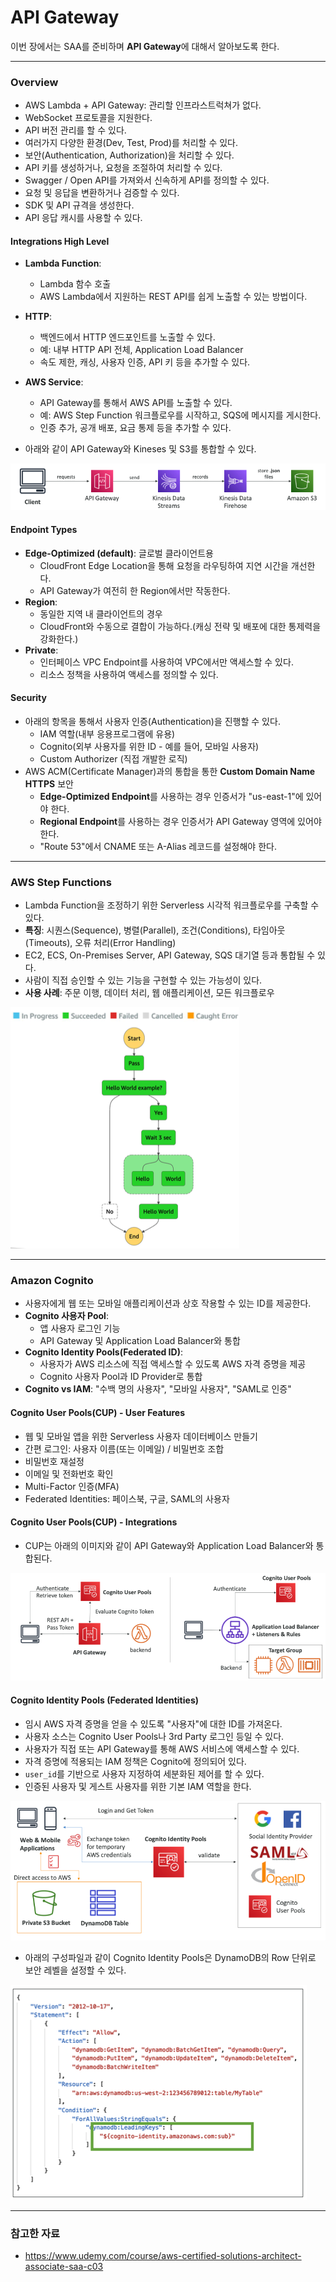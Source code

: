 # API Gateway

이번 장에서는 SAA를 준비하며 **API Gateway**에 대해서 알아보도록 한다.

---

### Overview

- AWS Lambda + API Gateway: 관리할 인프라스트럭쳐가 없다.
- WebSocket 프로토콜을 지원한다.
- API 버전 관리를 할 수 있다.
- 여러가지 다양한 환경(Dev, Test, Prod)를 처리할 수 있다.
- 보안(Authentication, Authorization)을 처리할 수 있다.
- API 키를 생성하거나, 요청을 조절하여 처리할 수 있다.
- Swagger / Open API를 가져와서 신속하게 API를 정의할 수 있다.
- 요청 및 응답을 변환하거나 검증할 수 있다.
- SDK 및 API 규격을 생성한다.
- API 응답 캐시를 사용할 수 있다.

#### Integrations High Level

- **Lambda Function**:
  - Lambda 함수 호출
  - AWS Lambda에서 지원하는 REST API를 쉽게 노출할 수 있는 방법이다.
- **HTTP**:
  - 백엔드에서 HTTP 엔드포인트를 노출할 수 있다.
  - 예: 내부 HTTP API 전체, Application Load Balancer
  - 속도 제한, 캐싱, 사용자 인증, API 키 등을 추가할 수 있다.
- **AWS Service**:
  - API Gateway를 통해서 AWS API를 노출할 수 있다.
  - 예: AWS Step Function 워크플로우를 시작하고, SQS에 메시지를 게시한다.
  - 인증 추가, 공개 배포, 요금 통제 등을 추가할 수 있다.

- 아래와 같이 API Gateway와 Kineses 및 S3를 통합할 수 있다.

![aws-service-integration-kinesis-data-streams.png](images%2FAPIGateway%2Faws-service-integration-kinesis-data-streams.png)

#### Endpoint Types

- **Edge-Optimized (default)**: 글로벌 클라이언트용
  - CloudFront Edge Location을 통해 요청을 라우팅하여 지연 시간을 개선한다.
  - API Gateway가 여전히 한 Region에서만 작동한다.
- **Region**:
  - 동일한 지역 내 클라이언트의 경우
  - CloudFront와 수동으로 결합이 가능하다.(캐싱 전략 및 배포에 대한 통제력을 강화한다.)
- **Private**:
  - 인터페이스 VPC Endpoint를 사용하여 VPC에서만 액세스할 수 있다.
  - 리소스 정책을 사용하여 액세스를 정의할 수 있다.

#### Security

- 아래의 항목을 통해서 사용자 인증(Authentication)을 진행할 수 있다.
  - IAM 역할(내부 응용프로그램에 유용)
  - Cognito(외부 사용자를 위한 ID - 예를 들어, 모바일 사용자)
  - Custom Authorizer (직접 개발한 로직)
- AWS ACM(Certificate Manager)과의 통합을 통한 **Custom Domain Name HTTPS** 보안
  - **Edge-Optimized Endpoint**를 사용하는 경우 인증서가 "us-east-1"에 있어야 한다.
  - **Regional Endpoint**를 사용하는 경우 인증서가 API Gateway 영역에 있어야 한다.
  - "Route 53"에서 CNAME 또는 A-Alias 레코드를 설정해야 한다.

---

### AWS Step Functions

- Lambda Function을 조정하기 위한 Serverless 시각적 워크플로우를 구축할 수 있다.
- **특징**: 시퀀스(Sequence), 병렬(Parallel), 조건(Conditions), 타임아웃(Timeouts), 오류 처리(Error Handling)
- EC2, ECS, On-Premises Server, API Gateway, SQS 대기열 등과 통합될 수 있다.
- 사람이 직접 승인할 수 있는 기능을 구현할 수 있는 가능성이 있다.
- **사용 사례**: 주문 이행, 데이터 처리, 웹 애플리케이션, 모든 워크플로우

![aws-step-functions.png](images%2FAPIGateway%2Faws-step-functions.png)

---

### Amazon Cognito

- 사용자에게 웹 또는 모바일 애플리케이션과 상호 작용할 수 있는 ID를 제공한다.
- **Cognito 사용자 Pool**:
  - 앱 사용자 로그인 기능
  - API Gateway 및 Application Load Balancer와 통합
- **Cognito Identity Pools(Federated ID)**:
  - 사용자가 AWS 리소스에 직접 액세스할 수 있도록 AWS 자격 증명을 제공
  - Cognito 사용자 Pool과 ID Provider로 통합
- **Cognito vs IAM**: "수백 명의 사용자", "모바일 사용자", "SAML로 인증"

#### Cognito User Pools(CUP) - User Features

- 웹 및 모바일 앱을 위한 Serverless 사용자 데이터베이스 만들기
- 간편 로그인: 사용자 이름(또는 이메일) / 비밀번호 조합
- 비밀번호 재설정
- 이메일 및 전화번호 확인
- Multi-Factor 인증(MFA)
- Federated Identities: 페이스북, 구글, SAML의 사용자

#### Cognito User Pools(CUP) - Integrations

- CUP는 아래의 이미지와 같이 API Gateway와 Application Load Balancer와 통합된다.

![cup-integrations.png](images%2FAPIGateway%2Fcup-integrations.png)

#### Cognito Identity Pools (Federated Identities)

- 임시 AWS 자격 증명을 얻을 수 있도록 "사용자"에 대한 ID를 가져온다.
- 사용자 소스는 Cognito User Pools나 3rd Party 로그인 등일 수 있다.
- 사용자가 직접 또는 API Gateway를 통해 AWS 서비스에 액세스할 수 있다.
- 자격 증명에 적용되는 IAM 정책은 Cognito에 정의되어 있다.
- `user_id`를 기반으로 사용자 지정하여 세분화된 제어를 할 수 있다.
- 인증된 사용자 및 게스트 사용자를 위한 기본 IAM 역할을 한다.

![cognito-identity-pools-diagram.png](images%2FAPIGateway%2Fcognito-identity-pools-diagram.png)

- 아래의 구성파일과 같이 Cognito Identity Pools은 DynamoDB의 Row 단위로 보안 레벨을 설정할 수 있다.

![row-level-security-dynamodb.png](images%2FAPIGateway%2Frow-level-security-dynamodb.png)

---

### 참고한 자료

- https://www.udemy.com/course/aws-certified-solutions-architect-associate-saa-c03